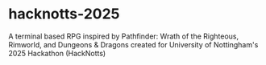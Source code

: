 # hacknotts-2025
A terminal based RPG inspired by Pathfinder: Wrath of the Righteous, Rimworld, and Dungeons &amp; Dragons created for University of Nottingham's 2025 Hackathon (HackNotts)
